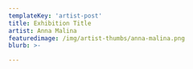 ```yaml
---
templateKey: 'artist-post'
title: Exhibition Title
artist: Anna Malina
featuredimage: /img/artist-thumbs/anna-malina.png
blurb: >-

---
```

